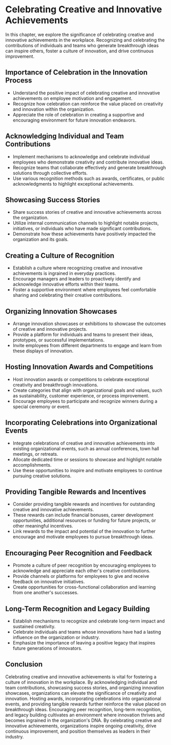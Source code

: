 Celebrating Creative and Innovative Achievements
=========================================================

In this chapter, we explore the significance of celebrating creative and innovative achievements in the workplace. Recognizing and celebrating the contributions of individuals and teams who generate breakthrough ideas can inspire others, foster a culture of innovation, and drive continuous improvement.

Importance of Celebration in the Innovation Process
---------------------------------------------------

* Understand the positive impact of celebrating creative and innovative achievements on employee motivation and engagement.
* Recognize how celebration can reinforce the value placed on creativity and innovation within the organization.
* Appreciate the role of celebration in creating a supportive and encouraging environment for future innovation endeavors.

Acknowledging Individual and Team Contributions
-----------------------------------------------

* Implement mechanisms to acknowledge and celebrate individual employees who demonstrate creativity and contribute innovative ideas.
* Recognize teams that collaborate effectively and generate breakthrough solutions through collective efforts.
* Use various recognition methods such as awards, certificates, or public acknowledgments to highlight exceptional achievements.

Showcasing Success Stories
--------------------------

* Share success stories of creative and innovative achievements across the organization.
* Utilize internal communication channels to highlight notable projects, initiatives, or individuals who have made significant contributions.
* Demonstrate how these achievements have positively impacted the organization and its goals.

Creating a Culture of Recognition
---------------------------------

* Establish a culture where recognizing creative and innovative achievements is ingrained in everyday practices.
* Encourage managers and leaders to proactively identify and acknowledge innovative efforts within their teams.
* Foster a supportive environment where employees feel comfortable sharing and celebrating their creative contributions.

Organizing Innovation Showcases
-------------------------------

* Arrange innovation showcases or exhibitions to showcase the outcomes of creative and innovative projects.
* Provide a platform for individuals and teams to present their ideas, prototypes, or successful implementations.
* Invite employees from different departments to engage and learn from these displays of innovation.

Hosting Innovation Awards and Competitions
------------------------------------------

* Host innovation awards or competitions to celebrate exceptional creativity and breakthrough innovations.
* Create categories that align with organizational goals and values, such as sustainability, customer experience, or process improvement.
* Encourage employees to participate and recognize winners during a special ceremony or event.

Incorporating Celebrations into Organizational Events
-----------------------------------------------------

* Integrate celebrations of creative and innovative achievements into existing organizational events, such as annual conferences, town hall meetings, or retreats.
* Allocate dedicated time or sessions to showcase and highlight notable accomplishments.
* Use these opportunities to inspire and motivate employees to continue pursuing creative solutions.

Providing Tangible Rewards and Incentives
-----------------------------------------

* Consider providing tangible rewards and incentives for outstanding creative and innovative achievements.
* These rewards can include financial bonuses, career development opportunities, additional resources or funding for future projects, or other meaningful incentives.
* Link rewards to the impact and potential of the innovation to further encourage and motivate employees to pursue breakthrough ideas.

Encouraging Peer Recognition and Feedback
-----------------------------------------

* Promote a culture of peer recognition by encouraging employees to acknowledge and appreciate each other's creative contributions.
* Provide channels or platforms for employees to give and receive feedback on innovative initiatives.
* Create opportunities for cross-functional collaboration and learning from one another's successes.

Long-Term Recognition and Legacy Building
-----------------------------------------

* Establish mechanisms to recognize and celebrate long-term impact and sustained creativity.
* Celebrate individuals and teams whose innovations have had a lasting influence on the organization or industry.
* Emphasize the importance of leaving a positive legacy that inspires future generations of innovators.

Conclusion
----------

Celebrating creative and innovative achievements is vital for fostering a culture of innovation in the workplace. By acknowledging individual and team contributions, showcasing success stories, and organizing innovation showcases, organizations can elevate the significance of creativity and innovation. Hosting awards, incorporating celebrations into organizational events, and providing tangible rewards further reinforce the value placed on breakthrough ideas. Encouraging peer recognition, long-term recognition, and legacy building cultivates an environment where innovation thrives and becomes ingrained in the organization's DNA. By celebrating creative and innovative achievements, organizations inspire ongoing creativity, drive continuous improvement, and position themselves as leaders in their industry.
